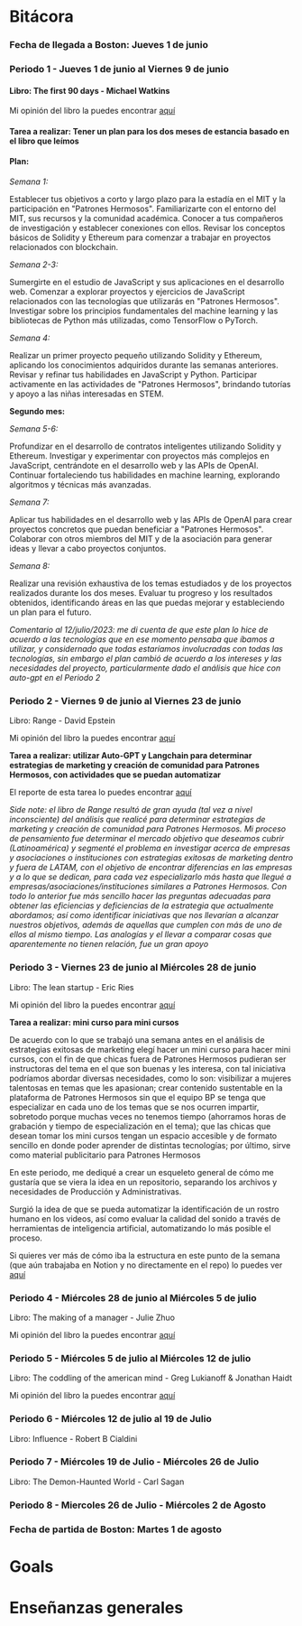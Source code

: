 # Bitácora
### Fecha de llegada a Boston: Jueves 1 de junio

### Periodo 1 - Jueves 1 de junio al Viernes 9 de junio
#### Libro: The first 90 days - Michael Watkins
Mi opinión del libro la puedes encontrar [aquí](https://github.com/patroneshermosos-oficial/Summer23/blob/main/FernandaZavala/03-videos.md)

#### Tarea a realizar: Tener un plan para los dos meses de estancia basado en el libro que leímos

#### Plan: 

*Semana 1:*

Establecer tus objetivos a corto y largo plazo para la estadía en el MIT y la participación en "Patrones Hermosos".
Familiarizarte con el entorno del MIT, sus recursos y la comunidad académica.
Conocer a tus compañeros de investigación y establecer conexiones con ellos.
Revisar los conceptos básicos de Solidity y Ethereum para comenzar a trabajar en proyectos relacionados con blockchain.

*Semana 2-3:*

Sumergirte en el estudio de JavaScript y sus aplicaciones en el desarrollo web.
Comenzar a explorar proyectos y ejercicios de JavaScript relacionados con las tecnologías que utilizarás en "Patrones Hermosos".
Investigar sobre los principios fundamentales del machine learning y las bibliotecas de Python más utilizadas, como TensorFlow o PyTorch.

*Semana 4:*

Realizar un primer proyecto pequeño utilizando Solidity y Ethereum, aplicando los conocimientos adquiridos durante las semanas anteriores.
Revisar y refinar tus habilidades en JavaScript y Python.
Participar activamente en las actividades de "Patrones Hermosos", brindando tutorías y apoyo a las niñas interesadas en STEM.

**Segundo mes:**

*Semana 5-6:*

Profundizar en el desarrollo de contratos inteligentes utilizando Solidity y Ethereum.
Investigar y experimentar con proyectos más complejos en JavaScript, centrándote en el desarrollo web y las APIs de OpenAI.
Continuar fortaleciendo tus habilidades en machine learning, explorando algoritmos y técnicas más avanzadas.

*Semana 7:*

Aplicar tus habilidades en el desarrollo web y las APIs de OpenAI para crear proyectos concretos que puedan beneficiar a "Patrones Hermosos".
Colaborar con otros miembros del MIT y de la asociación para generar ideas y llevar a cabo proyectos conjuntos.

*Semana 8:*

Realizar una revisión exhaustiva de los temas estudiados y de los proyectos realizados durante los dos meses.
Evaluar tu progreso y los resultados obtenidos, identificando áreas en las que puedas mejorar y estableciendo un plan para el futuro.

*Comentario al 12/julio/2023: me di cuenta de que este plan lo hice de acuerdo a las tecnologías que en ese momento pensaba que íbamos a utilizar, y considernado que todas estaríamos involucradas con todas las tecnologías, sin embargo el plan cambió de acuerdo a los intereses y las necesidades del proyecto, particularmente dado el análisis que hice con auto-gpt en el Periodo 2*


### Periodo 2 - Viernes 9 de junio al Viernes 23 de junio
Libro: Range - David Epstein

Mi opinión del libro la puedes encontrar [aquí](https://github.com/patroneshermosos-oficial/Summer23/blob/main/FernandaZavala/03-videos.md)

**Tarea a realizar: utilizar Auto-GPT y Langchain para determinar estrategias de marketing y creación de comunidad para Patrones Hermosos, con actividades que se puedan automatizar**

El reporte de esta tarea lo puedes encontrar [aquí](https://github.com/patroneshermosos-oficial/Summer23/blob/main/FernandaZavala/01-analysis-autogpt/reporte-general.md)

*Side note: el libro de Range resultó de gran ayuda (tal vez a nivel inconsciente) del análisis que realicé para determinar estrategias de marketing y creación de comunidad para Patrones Hermosos. Mi proceso de pensamiento fue determinar el mercado objetivo que deseamos cubrir (Latinoamérica) y segmenté el problema en investigar acerca de empresas y asociaciones o instituciones con estrategias exitosas de marketing dentro y fuera de LATAM, con el objetivo de encontrar diferencias en las empresas y  a lo que se dedican, para cada vez especializarlo más hasta que llegué a empresas/asociaciones/instituciones similares a Patrones Hermosos. Con todo lo anterior fue más sencillo hacer las preguntas adecuadas para obtener las eficiencias y deficiencias de la estrategia que actualmente abordamos; así como identificar iniciativas que nos llevarían a alcanzar nuestros objetivos, además de aquellas que cumplen con más de uno de ellos al mismo tiempo. Las analogías y el llevar a comparar cosas que aparentemente no tienen relación, fue un gran apoyo*

### Periodo 3 - Viernes 23 de junio al Miércoles 28 de junio
Libro: The lean startup - Eric Ries

Mi opinión del libro la puedes encontrar [aquí](https://github.com/patroneshermosos-oficial/Summer23/blob/main/FernandaZavala/03-videos.md)

**Tarea a realizar: mini curso para mini cursos**

De acuerdo con lo que se trabajó una semana antes en el análisis de estrategias exitosas de marketing elegí hacer un mini curso para hacer mini cursos, con el fin de que chicas fuera de Patrones Hermosos pudieran ser instructoras del tema en el que son buenas y les interesa, con tal iniciativa podríamos abordar diversas necesidades, como lo son: visibilizar a mujeres talentosas en temas que les apasionan; crear contenido sustentable en la plataforma de Patrones Hermosos sin que el equipo BP se tenga que especializar en cada uno de los temas que se nos ocurren impartir, sobretodo porque muchas veces no tenemos tiempo (ahorramos horas de grabación y tiempo de especialización en el tema); que las chicas que desean tomar los mini cursos tengan un espacio accesible y de formato sencillo en donde poder aprender de distintas tecnologías; por último, sirve como material publicitario para Patrones Hermosos

En este periodo, me dediqué a crear un esqueleto general de cómo me gustaría que se viera la idea en un repositorio, separando los archivos y necesidades de Producción y Administrativas.

Surgió la idea de que se pueda automatizar la identificación de un rostro humano en los videos, así como evaluar la calidad del sonido a través de herramientas de inteligencia artificial, automatizando lo más posible el proceso.

Si quieres ver más de cómo iba la estructura en este punto de la semana (que aún trabajaba en Notion y no directamente en el repo) lo puedes ver [aquí](https://www.notion.so/Mini-curso-para-hacer-mini-cursos-6f9c56f09e214199ade75192d3c30f83?pvs=4)



### Periodo 4 - Miércoles 28 de junio al Miércoles 5 de julio
Libro: The making of a manager - Julie Zhuo

Mi opinión del libro la puedes encontrar [aquí](https://github.com/patroneshermosos-oficial/Summer23/blob/main/FernandaZavala/03-videos.md)



### Periodo 5 - Miércoles 5 de julio al Miércoles 12 de julio
Libro: The coddling of the american mind - Greg Lukianoff & Jonathan Haidt

Mi opinión del libro la puedes encontrar [aquí](https://github.com/patroneshermosos-oficial/Summer23/blob/main/FernandaZavala/03-videos.md)

### Periodo 6 - Miércoles 12 de julio al 19 de Julio
Libro: Influence - Robert B Cialdini

### Periodo 7 - Miércoles 19 de Julio - Miércoles 26 de Julio
Libro: The Demon-Haunted World - Carl Sagan

### Periodo 8 - Miercoles 26 de Julio - Miércoles 2 de Agosto

### Fecha de partida de Boston: Martes 1 de agosto

# Goals

# Enseñanzas generales
